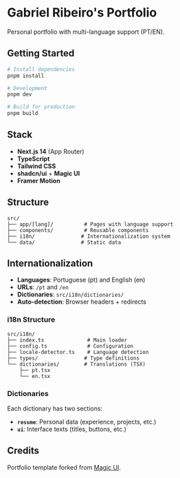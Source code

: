 # Gabriel Ribeiro's Portfolio

Personal portfolio with multi-language support (PT/EN).

## Getting Started

```bash
# Install dependencies
pnpm install

# Development
pnpm dev

# Build for production
pnpm build
```

## Stack

- **Next.js 14** (App Router)
- **TypeScript**
- **Tailwind CSS**
- **shadcn/ui** + **Magic UI**
- **Framer Motion**

## Structure

```plaintext
src/
├── app/[lang]/          # Pages with language support
├── components/          # Reusable components
├── i18n/               # Internationalization system
└── data/               # Static data
```

## Internationalization

- **Languages**: Portuguese (pt) and English (en)
- **URLs**: `/pt` and `/en`
- **Dictionaries**: `src/i18n/dictionaries/`
- **Auto-detection**: Browser headers + redirects

### i18n Structure

```plaintext
src/i18n/
├── index.ts              # Main loader
├── config.ts             # Configuration
├── locale-detector.ts    # Language detection
├── types/               # Type definitions
└── dictionaries/        # Translations (TSX)
    ├── pt.tsx
    └── en.tsx
```

### Dictionaries

Each dictionary has two sections:

- **`resume`**: Personal data (experience, projects, etc.)
- **`ui`**: Interface texts (titles, buttons, etc.)

## Credits

Portfolio template forked from [Magic UI](https://magicui.design/docs/templates/portfolio).
